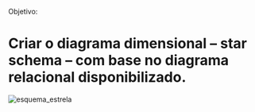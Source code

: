 Objetivo: 
# Criar o diagrama dimensional – star schema – com base no diagrama relacional disponibilizado.

![esquema_estrela](https://github.com/user-attachments/assets/832f8648-98fc-478b-a996-d1c62ab803d9)

